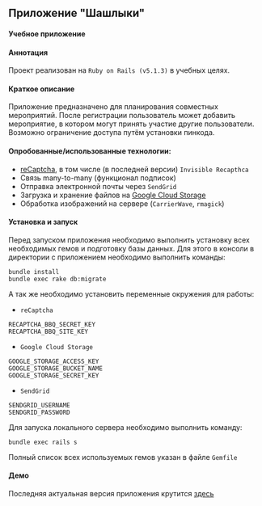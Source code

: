 ## Приложение "Шашлыки"
#### Учебное приложение

#### Аннотация
Проект реализован на `Ruby on Rails (v5.1.3)` в учебных целях.

#### Краткое описание
Приложение предназначено для планирования совместных мероприятий. После регистрации пользователь может добавить мероприятие, в котором могут принять участие другие пользователи. Возможно ограничение доступа путём установки пинкода.

#### Опробованные/использованные технологии:
+ [reCaptcha](https://www.google.com/recaptcha/intro/), в том числе (в последней версии) `Invisible Recapthca`
+ Связь many-to-many (функционал подписок)
+ Отправка электронной почты через `SendGrid`
+ Загрузка и хранение файлов на [Google Cloud Storage](https://cloud.google.com/)
+ Обработка изображений на сервере (`CarrierWave`, `rmagick`)

#### Установка и запуск
Перед запуском приложения необходимо выполнить установку всех необходимых гемов и подготовку базы данных. Для этого в консоли в директории с приложением необходимо выполнить команды:
```
bundle install
bundle exec rake db:migrate
```

А так же необходимо установить переменные окружения для работы:

+ `reCaptcha`
```
RECAPTCHA_BBQ_SECRET_KEY
RECAPTCHA_BBQ_SITE_KEY
```
+ `Google Cloud Storage`
```
GOOGLE_STORAGE_ACCESS_KEY
GOOGLE_STORAGE_BUCKET_NAME
GOOGLE_STORAGE_SECRET_KEY
```
+ `SendGrid`
```
SENDGRID_USERNAME
SENDGRID_PASSWORD
```

Для запуска локального сервера необходимо выполнить команду:
```
bundle exec rails s
```

Полный список всех используемых гемов указан в файле `Gemfile`

#### Демо
Последняя актуальная версия приложения крутится [здесь](https://bestbbq.herokuapp.com)
